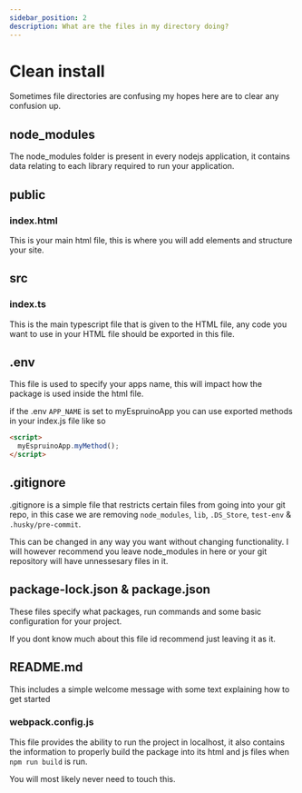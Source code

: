 ```yaml
---
sidebar_position: 2
description: What are the files in my directory doing?
---
```


# Clean install

Sometimes file directories are confusing my hopes here are to clear any confusion up.

## node_modules

The node_modules folder is present in every nodejs application, it contains data relating to each library required to run your application.

## public

### index.html

This is your main html file, this is where you will add elements and structure your site.

## src

### index.ts

This is the main typescript file that is given to the HTML file, any code you want to use in your HTML file should be exported in this file.

## .env

This file is used to specify your apps name, this will impact how the package is used inside the html file.

if the .env `APP_NAME` is set to myEspruinoApp you can use exported methods in your index.js file like so

```html
<script>
  myEspruinoApp.myMethod();
</script>
```

## .gitignore

.gitignore is a simple file that restricts certain files from going into your git repo, in this case we are removing `node_modules`, `lib`, `.DS_Store`, `test-env` & `.husky/pre-commit`.

This can be changed in any way you want without changing functionality. I will however recommend you leave node_modules in here or your git repository will have unnessesary files in it.

## package-lock.json & package.json

These files specify what packages, run commands and some basic configuration for your project.

If you dont know much about this file id recommend just leaving it as it.

## README.md

This includes a simple welcome message with some text explaining how to get started

### webpack.config.js

This file provides the ability to run the project in localhost, it also contains the information to properly build the package into its html and js files when `npm run build` is run.

You will most likely never need to touch this.
